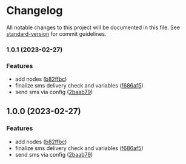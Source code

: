# Changelog

All notable changes to this project will be documented in this file. See [standard-version](https://github.com/conventional-changelog/standard-version) for commit guidelines.

### 1.0.1 (2023-02-27)


### Features

*  add nodes ([b82ffbc](https://github.com/tyntec/node-red-contrib-tyntec/commit/b82ffbc1baa974dc6e658b02e58032ed4db7410e))
* finalize sms delivery check and variables ([f686af5](https://github.com/tyntec/node-red-contrib-tyntec/commit/f686af5b3cd72d35aeee079f5ba9a7fd2edd48a6))
* send sms via config ([2baab79](https://github.com/tyntec/node-red-contrib-tyntec/commit/2baab79f425e68d7b1be507910a5a32ce4f145e2))

## 1.0.0 (2023-02-27)


### Features

*  add nodes ([b82ffbc](https://github.com/tyntec/node-red-contrib-tyntec/commit/b82ffbc1baa974dc6e658b02e58032ed4db7410e))
* finalize sms delivery check and variables ([f686af5](https://github.com/tyntec/node-red-contrib-tyntec/commit/f686af5b3cd72d35aeee079f5ba9a7fd2edd48a6))
* send sms via config ([2baab79](https://github.com/tyntec/node-red-contrib-tyntec/commit/2baab79f425e68d7b1be507910a5a32ce4f145e2))

